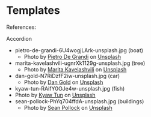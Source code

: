 # Templates

References:

Accordion 
- pietro-de-grandi-6U4wogjLArk-unsplash.jpg (boat)
  - Photo by <a href="https://unsplash.com/@peter_mc_greats?utm_source=unsplash&utm_medium=referral&utm_content=creditCopyText">Pietro De Grandi</a> on <a href="https://unsplash.com/s/photos/boat?utm_source=unsplash&utm_medium=referral&utm_content=creditCopyText">Unsplash</a>
- marita-kavelashvili-ugnrXk1129g-unsplash.jpg (tree)
  - Photo by <a href="https://unsplash.com/@maritaextrabold?utm_source=unsplash&utm_medium=referral&utm_content=creditCopyText">Marita Kavelashvili</a> on <a href="https://unsplash.com/images/nature/tree?utm_source=unsplash&utm_medium=referral&utm_content=creditCopyText">Unsplash</a>
- dan-gold-N7RiDzfF2iw-unsplash.jpg (car)
  - Photo by <a href="https://unsplash.com/@danielcgold?utm_source=unsplash&utm_medium=referral&utm_content=creditCopyText">Dan Gold</a> on <a href="https://unsplash.com/images/things/car?utm_source=unsplash&utm_medium=referral&utm_content=creditCopyText">Unsplash</a>
- kyaw-tun-RAifY0OJe4w-unsplash.jpg (fish)
- Photo by <a href="https://unsplash.com/@kyawthutun?utm_source=unsplash&utm_medium=referral&utm_content=creditCopyText">Kyaw Tun</a> on <a href="https://unsplash.com/images/animals/fish?utm_source=unsplash&utm_medium=referral&utm_content=creditCopyText">Unsplash</a>
- sean-pollock-PhYq704ffdA-unsplash.jpg (buildings)
  - Photo by <a href="https://unsplash.com/@seanpollock?utm_source=unsplash&utm_medium=referral&utm_content=creditCopyText">Sean Pollock</a> on <a href="https://unsplash.com/s/photos/building?utm_source=unsplash&utm_medium=referral&utm_content=creditCopyText">Unsplash</a>
  